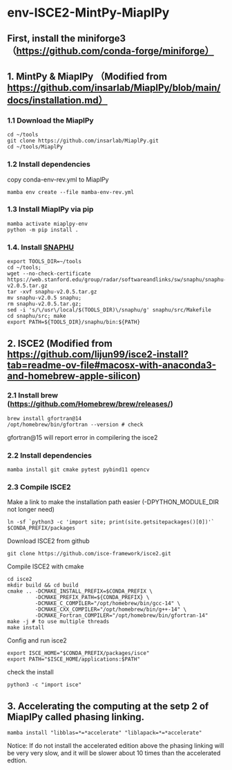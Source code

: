 # env-ISCE2-MintPy-MiaplPy

## First, install the miniforge3 （https://github.com/conda-forge/miniforge）

## 1. MintPy & MiaplPy （Modified from https://github.com/insarlab/MiaplPy/blob/main/docs/installation.md）

### 1.1 Download the MiaplPy
```
cd ~/tools
git clone https://github.com/insarlab/MiaplPy.git
cd ~/tools/MiaplPy
```

### 1.2 Install dependencies
copy conda-env-rev.yml to MiaplPy
```
mamba env create --file mamba-env-rev.yml
```

### 1.3 Install MiaplPy via pip
```
mamba activate miaplpy-env
python -m pip install .
```

### 1.4. Install [SNAPHU](https://web.stanford.edu/group/radar/softwareandlinks/sw/snaphu/)
```
export TOOLS_DIR=~/tools
cd ~/tools;
wget --no-check-certificate  https://web.stanford.edu/group/radar/softwareandlinks/sw/snaphu/snaphu-v2.0.5.tar.gz
tar -xvf snaphu-v2.0.5.tar.gz
mv snaphu-v2.0.5 snaphu;
rm snaphu-v2.0.5.tar.gz;
sed -i 's/\/usr\/local/$(TOOLS_DIR)\/snaphu/g' snaphu/src/Makefile
cd snaphu/src; make
export PATH=${TOOLS_DIR}/snaphu/bin:${PATH}
```

## 2. ISCE2 (Modified from https://github.com/lijun99/isce2-install?tab=readme-ov-file#macosx-with-anaconda3-and-homebrew-apple-silicon)

### 2.1 Install brew (https://github.com/Homebrew/brew/releases/)
```
brew install gfortran@14
/opt/homebrew/bin/gfortran --version # check
```
gfortran@15 will report error in compilering the isce2

### 2.2 Install dependencies
```
mamba install git cmake pytest pybind11 opencv
```

### 2.3 Compile ISCE2
Make a link to make the installation path easier (-DPYTHON_MODULE_DIR not longer need)
```
ln -sf `python3 -c 'import site; print(site.getsitepackages()[0])'` $CONDA_PREFIX/packages
```
Download ISCE2 from github
```
git clone https://github.com/isce-framework/isce2.git
```
Compile ISCE2 with cmake
```
cd isce2
mkdir build && cd build
cmake .. -DCMAKE_INSTALL_PREFIX=$CONDA_PREFIX \
         -DCMAKE_PREFIX_PATH=${CONDA_PREFIX} \
         -DCMAKE_C_COMPILER="/opt/homebrew/bin/gcc-14" \
         -DCMAKE_CXX_COMPILER="/opt/homebrew/bin/g++-14" \
         -DCMAKE_Fortran_COMPILER="/opt/homebrew/bin/gfortran-14"
make -j # to use multiple threads
make install       
```
Config and run isce2
```
export ISCE_HOME="$CONDA_PREFIX/packages/isce"
export PATH="$ISCE_HOME/applications:$PATH"
```
check the install
```
python3 -c "import isce"
```

## 3. Accelerating the computing at the setp 2 of MiaplPy called phasing linking.
```
mamba install "libblas=*=*accelerate" "liblapack=*=*accelerate"
```
Notice: If do not install the accelerated edition above the phasing linking will be very very slow, and it will be slower about 10 times than the accelerated edtion. 


